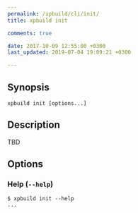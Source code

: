 ```yaml
---
permalink: /xpbuild/cli/init/
title: xpbuild init

comments: true

date: 2017-10-09 12:55:00 +0300
last_updated: 2019-07-04 19:09:21 +0300

---
```


## Synopsis

```
xpbuild init [options...] 
```

## Description

TBD


## Options

### Help (`--help`)

```
$ xpbuild init --help
...
```
